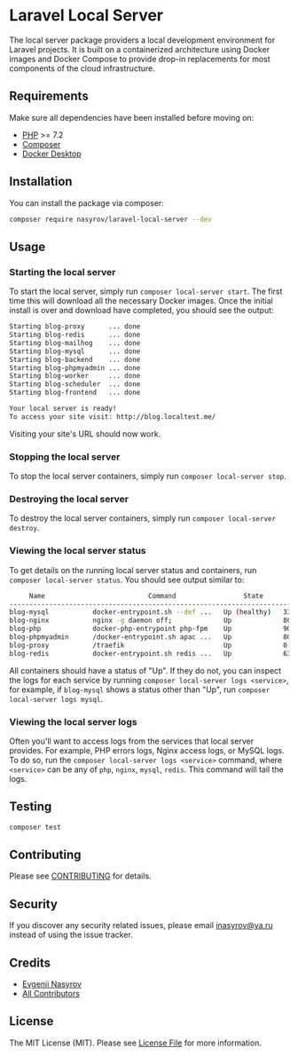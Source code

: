 # Laravel Local Server

The local server package providers a local development environment for Laravel projects. It is built on a containerized architecture using Docker images and Docker Compose to provide drop-in replacements for most components of the cloud infrastructure.

## Requirements

Make sure all dependencies have been installed before moving on:

* [PHP](http://php.net/manual/en/install.php) >= 7.2
* [Composer](https://getcomposer.org/download/)
* [Docker Desktop](https://www.docker.com/products/docker-desktop)

## Installation

You can install the package via composer:

```bash
composer require nasyrov/laravel-local-server --dev
```

## Usage

### Starting the local server

To start the local server, simply run `composer local-server start`. The first time this will download all the necessary Docker images. Once the initial install is over and download have completed, you should see the output:

``` sh
Starting blog-proxy      ... done
Starting blog-redis      ... done
Starting blog-mailhog    ... done
Starting blog-mysql      ... done
Starting blog-backend    ... done
Starting blog-phpmyadmin ... done
Starting blog-worker     ... done
Starting blog-scheduler  ... done
Starting blog-frontend   ... done

Your local server is ready!
To access your site visit: http://blog.localtest.me/
```

Visiting your site's URL should now work.

### Stopping the local server

To stop the local server containers, simply run `composer local-server stop`.

### Destroying the local server

To destroy the local server containers, simply run `composer local-server destroy`.

### Viewing the local server status

To get details on the running local server status and containers, run `composer local-server status`. You should see output similar to:

```sh
     Name                          Command                 State                         Ports
------------------------------------------------------------------------------------------------------------------------
blog-mysql           docker-entrypoint.sh --def ...   Up (healthy)   3306/tcp, 33060/tcp
blog-nginx           nginx -g daemon off;             Up             80/tcp
blog-php             docker-php-entrypoint php-fpm    Up             9000/tcp
blog-phpmyadmin      /docker-entrypoint.sh apac ...   Up             80/tcp
blog-proxy           /traefik                         Up             0.0.0.0:80->80/tcp, 0.0.0.0:8080->8080/tcp
blog-redis           docker-entrypoint.sh redis ...   Up             6379/tcp
```

All containers should have a status of "Up". If they do not, you can inspect the logs for each service by running `composer local-server logs <service>`, for example, if `blog-mysql` shows a status other than "Up", run `composer local-server logs mysql`.

### Viewing the local server logs

Often you'll want to access logs from the services that local server provides. For example, PHP errors logs, Nginx access logs, or MySQL logs. To do so, run the `composer local-server logs <service>` command, where `<service>` can be any of `php`, `nginx`, `mysql`, `redis`. This command will tail the logs.

## Testing

``` bash
composer test
```

## Contributing

Please see [CONTRIBUTING](CONTRIBUTING.md) for details.

## Security

If you discover any security related issues, please email inasyrov@ya.ru instead of using the issue tracker.

## Credits

- [Evgenii Nasyrov](https://github.com/nasyrov)
- [All Contributors](../../contributors)

## License

The MIT License (MIT). Please see [License File](LICENSE.md) for more information.
